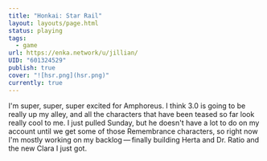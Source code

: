 ```yaml
---
title: "Honkai: Star Rail"
layout: layouts/page.html
status: playing
tags:
  - game
url: https://enka.network/u/jillian/
UID: "601324529"
publish: true
cover: "![hsr.png](hsr.png)"
currently: true
---
```

I'm super, super, super excited for Amphoreus. I think 3.0 is going to be really up my alley, and all the characters that have been teased so far look really cool to me. I just pulled Sunday, but he doesn't have a lot to do on my account until we get some of those Remembrance characters, so right now I'm mostly working on my backlog — finally building Herta and Dr. Ratio and the new Clara I just got.
